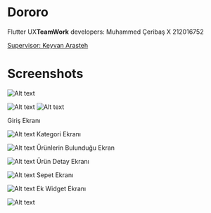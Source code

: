 # Dororo

Flutter UX**TeamWork**
    developers:
        Muhammed Çeribaş X 212016752


[Supervisor: Keyvan Arasteh](https://github.com/keyvanarasteh/)


# Screenshots

![Alt text](lib/image/flutterProje%C4%B0mage.png)

![Alt text](lib/image/as.png)
![Alt text](lib/image/sa.png)

Giriş Ekranı

![Alt text](lib/image/f1.png)
Kategori Ekranı

![Alt text](lib/image/f2.png)
Ürünlerin Bulunduğu Ekran

![Alt text](lib/image/f3.png)
Ürün Detay Ekranı

![Alt text](lib/image/f5.png)
Sepet Ekranı

![Alt text](lib/image/f6.png)
Ek Widget Ekranı

![Alt text](lib/image/f7.png)